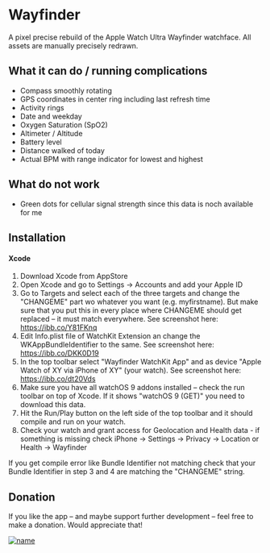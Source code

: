 
# Wayfinder

A pixel precise rebuild of the Apple Watch Ultra Wayfinder watchface. All assets are manually precisely redrawn.




## What it can do / running complications

 - Compass smoothly rotating 
 - GPS coordinates in center ring including last refresh time
 - Activity rings
 - Date and weekday
 - Oxygen Saturation (SpO2)
 - Altimeter / Altitude
 - Battery level
 - Distance walked of today
 - Actual BPM with range indicator for lowest and highest

## What do not work

 - Green dots for cellular signal strength since this data is noch available for me



## Installation

#### Xcode

1. Download Xcode from AppStore
2. Open Xcode and go to Settings -> Accounts and add your Apple ID
3. Go to Targets and select each of the three targets and change the "CHANGEME" part wo whatever you want (e.g. myfirstname). But make sure that you put this in every place where CHANGEME should get replaced – it must match everywhere. See screenshot here: https://ibb.co/Y81FKnq
4. Edit Info.plist file of WatchKit Extension an change the WKAppBundleIdentifier to the same. See screenshot here: https://ibb.co/DKK0D19
5. In the top toolbar select "Wayfinder WatchKit App" and as device "Apple Watch of XY via iPhone of XY" (your watch). See screenshot here: https://ibb.co/dt20Vds
6. Make sure you have all watchOS 9 addons installed – check the run toolbar on top of Xcode. If it shows "watchOS 9 (GET)" you need to download this data.
7. Hit the Run/Play button on the left side of the top toolbar and it should compile and run on your watch.
8. Check your watch and grant access for Geolocation and Health data - if something is missing check iPhone -> Settings -> Privacy -> Location or Health -> Wayfinder 

If you get compile error like Bundle Identifier not matching check that your Bundle Identifier in step 3 and 4 are matching the "CHANGEME" string.


## Donation

If you like the app – and maybe support further development – feel free to make a donation. Would appreciate that!




[![name](https://i.ibb.co/fnR0zd1/donate.png)](https://www.paypal.com/donate/?hosted_button_id=XG74YTYPGZRFL)

